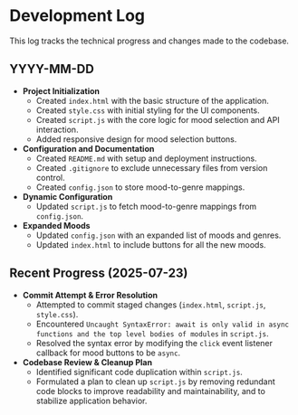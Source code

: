 # Development Log

This log tracks the technical progress and changes made to the codebase.

## YYYY-MM-DD

*   **Project Initialization**
    *   Created `index.html` with the basic structure of the application.
    *   Created `style.css` with initial styling for the UI components.
    *   Created `script.js` with the core logic for mood selection and API interaction.
    *   Added responsive design for mood selection buttons.
*   **Configuration and Documentation**
    *   Created `README.md` with setup and deployment instructions.
    *   Created `.gitignore` to exclude unnecessary files from version control.
    *   Created `config.json` to store mood-to-genre mappings.
*   **Dynamic Configuration**
    *   Updated `script.js` to fetch mood-to-genre mappings from `config.json`.
*   **Expanded Moods**
    *   Updated `config.json` with an expanded list of moods and genres.
    *   Updated `index.html` to include buttons for all the new moods.

## Recent Progress (2025-07-23)

*   **Commit Attempt & Error Resolution**
    *   Attempted to commit staged changes (`index.html`, `script.js`, `style.css`).
    *   Encountered `Uncaught SyntaxError: await is only valid in async functions and the top level bodies of modules` in `script.js`.
    *   Resolved the syntax error by modifying the `click` event listener callback for mood buttons to be `async`.
*   **Codebase Review & Cleanup Plan**
    *   Identified significant code duplication within `script.js`.
    *   Formulated a plan to clean up `script.js` by removing redundant code blocks to improve readability and maintainability, and to stabilize application behavior.